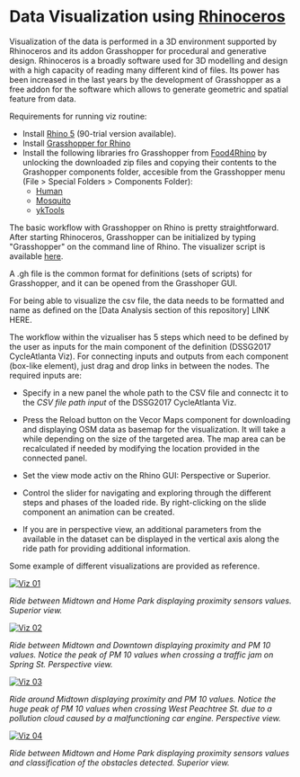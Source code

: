 Data Visualization using [Rhinoceros](https://www.rhino3d.com/)
=========
Visualization of the data is performed in a 3D environment supported by Rhinoceros and its addon Grasshopper for procedural and generative design. Rhinoceros is a broadly software used for 3D modelling and design with a high capacity of reading many different kind of files. Its power has been increased in the last years by the development of Grasshopper as a free addon for the software which allows to generate geometric and spatial feature from data.

Requirements for running viz routine:

 - Install [Rhino 5](https://www.rhino3d.com/download) (90-trial version available).
 - Install [Grasshopper for Rhino](http://www.grasshopper3d.com/)
 - Install the following libraries fro Grasshopper from [Food4Rhino](http://www.food4rhino.com/) by unlocking the downloaded zip files and copying their contents to the Grashopper components folder, accesible from the Grasshopper menu (File > Special Folders > Components Folder):
    - [Human](http://www.food4rhino.com/app/human)
    - [Mosquito](http://www.food4rhino.com/app/mosquito-media-4-grasshopper)
    - [ykTools](http://www.food4rhino.com/app/yktools-curves-excel-zoom)


The basic workflow with Grasshopper on Rhino is pretty straightforward. After starting Rhinoceros, Grasshopper can be initialized by typing "Grasshopper" on the command line of Rhino. The visualizer script is available [here](https://github.com/cledantec/Cycle-Atlanta-SLaB/raw/master/DSSG2017_data/Rhino/DSSG2017_CycleAtlanta_Viz.gh).

A .gh file is the common format for definitions (sets of scripts) for Grasshopper, and it can be opened from the Grasshoper GUI.

For being able to visualize the csv file, the data needs to be formatted and name as defined on the [Data Analysis section of this repository] LINK HERE.

The workflow within the vizualiser has 5 steps which need to be defined by the user as inputs for the main component of the definition (DSSG2017 CycleAtlanta Viz). For connecting inputs and outputs from each component (box-like element), just drag and drop links in between the nodes. The required inputs are:

 - Specify in a new panel the whole path to the CSV file and connectc it to the *CSV file path input* of the DSSG2017 CycleAtlanta Viz.

 - Press the Reload button on the Vecor Maps component for downloading and displaying OSM data as basemap for the visualization. It will take a while depending on the size of the targeted area. The map area can be recalculated if needed by modifying the location provided in the connected panel.

 - Set the view mode activ on the Rhino GUI: Perspective or Superior.

 - Control the slider for navigating and exploring through the different steps and phases of the loaded ride. By right-clicking on the slide component an animation can be created.

 - If you are in perspective view, an additional parameters from the available in the dataset can be displayed in the vertical axis along the ride path for providing additional information.

 Some example of different visualizations are provided as reference.

[![Viz 01](https://img.youtube.com/vi/wCEoFJBNNqI/0.jpg)](https://www.youtube.com/watch?v=wCEoFJBNNqI "Viz 01")

*Ride between Midtown and Home Park displaying proximity sensors values. Superior view.*

[![Viz 02](https://img.youtube.com/vi/T3A6QMPTH-8/0.jpg)](https://www.youtube.com/watch?v=T3A6QMPTH-8 "Viz 01")

*Ride between Midtown and Downtown displaying proximity and PM 10 values. Notice the peak of PM 10 values when crossing a traffic jam on Spring St. Perspective view.*

[![Viz 03](https://img.youtube.com/vi/t7hX2DIzW0o/0.jpg)](https://www.youtube.com/watch?v=t7hX2DIzW0o "Viz 01")

*Ride around Midtown displaying proximity and PM 10 values. Notice the huge peak of PM 10 values when crossing West Peachtree St. due to a pollution cloud caused by a malfunctioning car engine. Perspective view.*

[![Viz 04](https://img.youtube.com/vi/dccJTJ-jEKw/0.jpg)](https://www.youtube.com/watch?v=dccJTJ-jEKw "Viz 01")

*Ride between Midtown and Home Park displaying proximity sensors values and classification of the obstacles detected. Superior view.*


